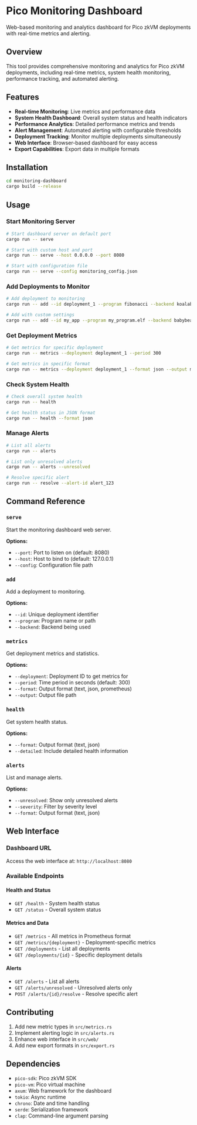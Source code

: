 # Pico Monitoring Dashboard

Web-based monitoring and analytics dashboard for Pico zkVM deployments with real-time metrics and alerting.

## Overview

This tool provides comprehensive monitoring and analytics for Pico zkVM deployments, including real-time metrics, system health monitoring, performance tracking, and automated alerting.

## Features

- **Real-time Monitoring**: Live metrics and performance data
- **System Health Dashboard**: Overall system status and health indicators
- **Performance Analytics**: Detailed performance metrics and trends
- **Alert Management**: Automated alerting with configurable thresholds
- **Deployment Tracking**: Monitor multiple deployments simultaneously
- **Web Interface**: Browser-based dashboard for easy access
- **Export Capabilities**: Export data in multiple formats

## Installation

```bash
cd monitoring-dashboard
cargo build --release
```

## Usage

### Start Monitoring Server

```bash
# Start dashboard server on default port
cargo run -- serve

# Start with custom host and port
cargo run -- serve --host 0.0.0.0 --port 8080

# Start with configuration file
cargo run -- serve --config monitoring_config.json
```

### Add Deployments to Monitor

```bash
# Add deployment to monitoring
cargo run -- add --id deployment_1 --program fibonacci --backend koalabear

# Add with custom settings
cargo run -- add --id my_app --program my_program.elf --backend babybear --version 1.0.0
```

### Get Deployment Metrics

```bash
# Get metrics for specific deployment
cargo run -- metrics --deployment deployment_1 --period 300

# Get metrics in specific format
cargo run -- metrics --deployment deployment_1 --format json --output metrics.json
```

### Check System Health

```bash
# Check overall system health
cargo run -- health

# Get health status in JSON format
cargo run -- health --format json
```

### Manage Alerts

```bash
# List all alerts
cargo run -- alerts

# List only unresolved alerts
cargo run -- alerts --unresolved

# Resolve specific alert
cargo run -- resolve --alert-id alert_123
```

## Command Reference

### `serve`
Start the monitoring dashboard web server.

**Options:**
- `--port`: Port to listen on (default: 8080)
- `--host`: Host to bind to (default: 127.0.0.1)
- `--config`: Configuration file path

### `add`
Add a deployment to monitoring.

**Options:**
- `--id`: Unique deployment identifier
- `--program`: Program name or path
- `--backend`: Backend being used

### `metrics`
Get deployment metrics and statistics.

**Options:**
- `--deployment`: Deployment ID to get metrics for
- `--period`: Time period in seconds (default: 300)
- `--format`: Output format (text, json, prometheus)
- `--output`: Output file path

### `health`
Get system health status.

**Options:**
- `--format`: Output format (text, json)
- `--detailed`: Include detailed health information

### `alerts`
List and manage alerts.

**Options:**
- `--unresolved`: Show only unresolved alerts
- `--severity`: Filter by severity level
- `--format`: Output format (text, json)

## Web Interface

### Dashboard URL
Access the web interface at: `http://localhost:8080`

### Available Endpoints

#### Health and Status
- `GET /health` - System health status
- `GET /status` - Overall system status

#### Metrics and Data
- `GET /metrics` - All metrics in Prometheus format
- `GET /metrics/{deployment}` - Deployment-specific metrics
- `GET /deployments` - List all deployments
- `GET /deployments/{id}` - Specific deployment details

#### Alerts
- `GET /alerts` - List all alerts
- `GET /alerts/unresolved` - Unresolved alerts only
- `POST /alerts/{id}/resolve` - Resolve specific alert

## Contributing

1. Add new metric types in `src/metrics.rs`
2. Implement alerting logic in `src/alerts.rs`
3. Enhance web interface in `src/web/`
4. Add new export formats in `src/export.rs`

## Dependencies

- `pico-sdk`: Pico zkVM SDK
- `pico-vm`: Pico virtual machine
- `axum`: Web framework for the dashboard
- `tokio`: Async runtime
- `chrono`: Date and time handling
- `serde`: Serialization framework
- `clap`: Command-line argument parsing
